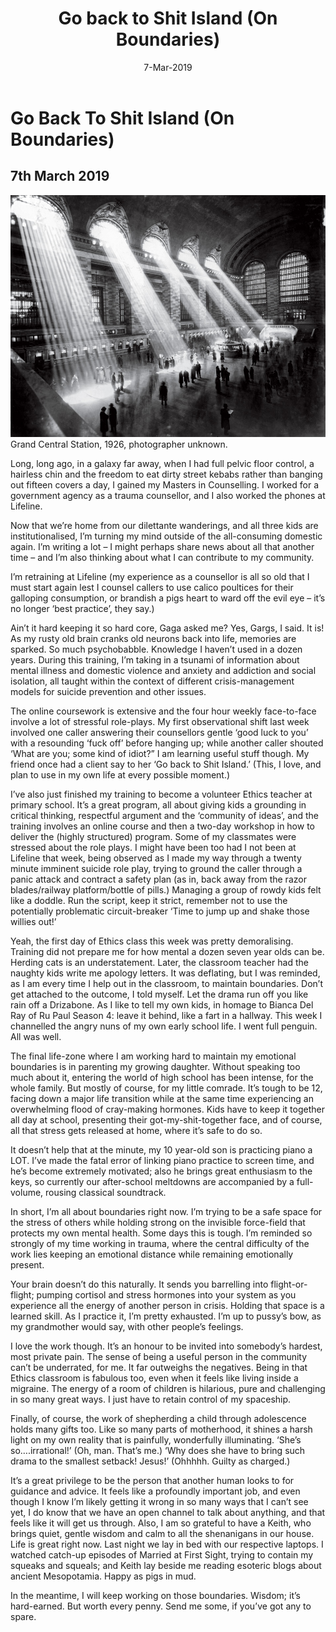 ﻿---
layout: post
title: Go back to Shit Island (On Boundaries)
date: 7-Mar-2019
categories: tbd
---

# Go Back To Shit Island (On Boundaries)

## 7th March 2019

<img src="/images/20190307/pic1.jpg" class="photo-horiz" />
Grand Central Station, 1926, photographer unknown.

Long, long ago, in a galaxy far away, when I had full pelvic floor control, a hairless chin and the freedom to eat dirty street kebabs rather than banging out fifteen covers a day, I gained my Masters in Counselling. I worked for a government agency as a trauma counsellor, and I also worked the phones at Lifeline. 

Now that we’re home from our dilettante wanderings, and all three kids are institutionalised, I’m turning my mind outside of the all-consuming domestic again. I’m writing a lot – I might perhaps share news about all that another time – and I’m also thinking about what I can contribute to my community.  

I’m retraining at Lifeline (my experience as a counsellor is all so old that I must start again lest I counsel callers to use calico poultices for their galloping consumption, or brandish a pigs heart to ward off the evil eye – it’s no longer  ‘best practice’, they say.) 

Ain’t it hard keeping it so hard core, Gaga asked me? Yes, Gargs, I said.  It is! As my rusty old brain cranks old neurons back into life, memories are sparked. So much psychobabble. Knowledge I haven’t used in a dozen years.  During this training, I’m taking in a tsunami of information about mental illness and domestic violence and anxiety and addiction and social isolation, all taught within the context of different crisis-management models for suicide prevention and other issues. 

The online coursework is extensive and the four hour weekly face-to-face involve a lot of stressful role-plays. My first observational shift last week involved one caller answering their counsellors gentle ‘good luck to you’ with a resounding ‘fuck off’ before hanging up; while another caller shouted ‘What are you; some kind of idiot?” I am learning useful stuff though. My friend once had a client say to her ‘Go back to Shit Island.’ (This, I love, and plan to use in my own life at every possible moment.)

I’ve also just finished my training to become a volunteer Ethics teacher at primary school. It’s a great program, all about giving kids a grounding in critical thinking, respectful argument and the ‘community of ideas’, and the training involves an online course and then a two-day workshop in how to deliver the (highly structured) program. Some of my classmates were stressed about the role plays. I might have been too had I not been at Lifeline that week, being observed as I made my way through a twenty minute imminent suicide role play, trying to ground the caller through a panic attack and contract a safety plan (as in, back away from the razor blades/railway platform/bottle of pills.) Managing a group of rowdy kids felt like a doddle. Run the script, keep it strict, remember not to use the potentially problematic circuit-breaker ‘Time to jump up and shake those willies out!’ 

Yeah, the first day of Ethics class this week was pretty demoralising. Training did not prepare me for how mental a dozen seven year olds can be. Herding cats is an understatement. Later, the classroom teacher had the naughty kids write me apology letters. It was deflating, but I was reminded, as I am every time I help out in the classroom, to maintain boundaries. Don’t get attached to the outcome, I told myself. Let the drama run off you like rain off a Drizabone. As I like to tell my own kids, in homage to Bianca Del Ray of Ru Paul Season 4:  leave it behind, like a fart in a hallway.  This week I channelled the angry nuns of my own early school life. I went full penguin. All was well.  

The final life-zone where I am working hard to maintain my emotional boundaries is in parenting my growing daughter. Without speaking too much about it, entering the world of high school has been intense, for the whole family. But mostly of course, for my little comrade.  It’s tough to be 12, facing down a major life transition while at the same time experiencing an overwhelming flood of cray-making hormones.  Kids have to keep it together all day at school, presenting their got-my-shit-together face, and of course, all that stress gets released at home, where it’s safe to do so. 

It doesn’t help that at the minute, my 10 year-old son is practicing piano a LOT. I’ve made the fatal error of linking piano practice to screen time, and he’s become extremely motivated; also he brings great enthusiasm to the keys, so currently our after-school meltdowns are accompanied by a full-volume, rousing classical soundtrack. 

In short, I’m all about boundaries right now. I’m trying to be a safe space for the stress of others while holding strong on the invisible force-field that protects my own mental health. Some days this is tough. I’m reminded so strongly of my time working in trauma, where the central difficulty of the work lies keeping an emotional distance while remaining emotionally present. 

Your brain doesn’t do this naturally. It sends you barrelling into flight-or-flight; pumping cortisol and stress hormones into your system as you experience all the energy of another person in crisis. Holding that space is a learned skill. As I practice it, I’m pretty exhausted. I’m up to pussy’s bow, as my grandmother would say, with other people’s feelings.  

I love the work though. It’s an honour to be invited into somebody’s hardest, most private pain. The sense of being a useful person in the community can’t be underrated, for me. It far outweighs the negatives. Being in that Ethics classroom is fabulous too, even when it feels like living inside a migraine. The energy of a room of children is hilarious, pure and challenging in so many great ways. I just have to retain control of my spaceship. 

Finally, of course, the work of shepherding a child through adolescence holds many gifts too.  Like so many parts of motherhood, it shines a harsh light on my own reality that is painfully, wonderfully illuminating. ‘She’s so….irrational!’ (Oh, man. That’s me.) ‘Why does she have to bring such drama to the smallest setback! Jesus!’ (Ohhhhh. Guilty as charged.) 

It’s a great privilege to be the person that another human looks to for guidance and advice. It feels like a profoundly important job, and even though I know I’m likely getting it wrong in so many ways that I can’t see yet, I do know that we have an open channel to talk about anything, and that feels like it will get us through. Also, I am so grateful to have a Keith, who brings quiet, gentle wisdom and calm to all the shenanigans in our house. Life is great right now. Last night we lay in bed with our respective laptops. I watched catch-up episodes of Married at First Sight, trying to contain my squeaks and squeals; and Keith lay beside me reading esoteric blogs about ancient Mesopotamia. Happy as pigs in mud. 

In the meantime, I will keep working on those boundaries. Wisdom; it’s hard-earned. But worth every penny.  Send me some, if you’ve got any to spare. 
